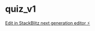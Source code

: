 # quiz_v1

[Edit in StackBlitz next generation editor ⚡️](https://stackblitz.com/~/github.com/tempt9008/quiz_v1)